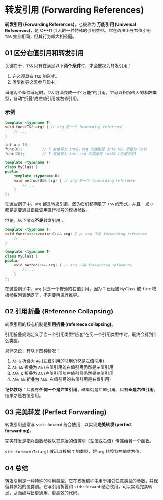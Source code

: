 # 转发引用 (Forwarding References)

**转发引用 (Forwarding References)**，也被称为 **万能引用 (Universal References)**，是 C++11 引入的一种特殊的引用类型。它在语法上与右值引用 `T&&` 完全相同，但其行为却大相径庭。

## 01 区分右值引用和转发引用

关键在于，`T&&` 只有在满足以下**两个条件**时，才会被视为转发引用：

1.  它必须具有 `T&&` 的形式。
2.  类型推导必须参与其中。

当这两个条件满足时，`T&&` 就会变成一个“万能”的引用，它可以根据传入的参数类型，自动“折叠”成左值引用或右值引用。

### 示例

```cpp
template <typename T>
void func(T&& arg) { // arg 是一个 forwarding reference
    // ...
}

int x = 10;
func(x);         // T 被推导为 int&，arg 的类型是 int& &&，折叠为 int&
func(20);        // T 被推导为 int，arg 的类型是 int&& (右值引用)

template <typename T>
class MyClass {
public:
    template <typename U>
    void method(U&& arg) { // arg 是一个 forwarding reference
        // ...
    }
};
```

在这些例子中，`arg` 都是转发引用，因为它们都满足了 `T&&` 的形式，并且 `T` 或 `U` 都是需要通过函数调用进行推导的模板参数。

但是，以下情况**不是**转发引用：

```cpp
template <typename T>
void func(std::vector<T>&& arg) { // arg 不是 forwarding reference
    // ...
}

template <typename T>
class MyClass {
public:
    void method(T&& arg) { // arg 不是 forwarding reference
        // ...
    }
};
```

在这些例子中，`arg` 只是一个普通的右值引用，因为 `T` 已经被 `MyClass` 或 `func` 模板参数列表确定了，不需要再进行推导。

## 02 引用折叠 (Reference Collapsing)

转发引用的核心机制是**引用折叠 (reference collapsing)**。

引用折叠规则定义了当一个引用类型“嵌套”在另一个引用类型中时，最终会得到什么类型。

具体来说，有以下四种情况：

1.  `A& &` 折叠为 `A&` (左值引用的引用仍然是左值引用)
2.  `A& &&` 折叠为 `A&` (左值引用的右值引用仍然是左值引用)
3.  `A&& &` 折叠为 `A&` (右值引用的左值引用仍然是左值引用)
4.  `A&& &&` 折叠为 `A&&` (右值引用的右值引用是右值引用)

**记忆技巧**：只要有**任何一个是左值引用**，结果就是左值引用。只有**全是右值引用**，结果才是右值引用。

## 03 完美转发 (Perfect Forwarding)

转发引用通常与 `std::forward` 结合使用，以实现**完美转发 (perfect forwarding)**。

完美转发是指将函数参数以其原始的值类别（左值或右值）传递给另一个函数。

`std::forward<T>(arg)` 就可以根据 `T` 的类型，将 `arg` 转换为左值或右值。

## 04 总结

转发引用是一种特殊的引用类型，它在模板编程中用于接受任意类型的参数，并保留其原始的值类别。它与引用折叠和 `std::forward` 结合使用，可以实现完美转发，从而编写出更通用、更高效的代码。